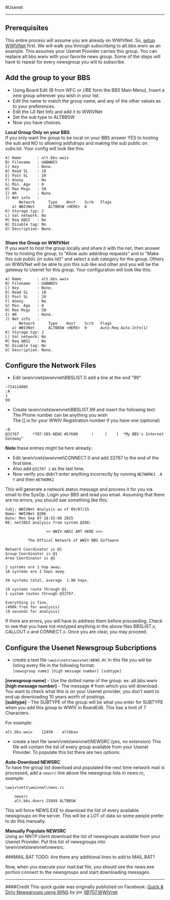 #Usenet
***

## Prerequisites
This entire process will assume you are already on WWIVNet. So, 
[setup WWIVNet](wwivnet) first. We will walk you through subscribing
to alt.bbs.wwiv as an example. This assumes your Usenet Provider 
carries this group. You can replace alt.bbs.wwiv with your favorite 
news group. Some of the steps will have to repeat for every newsgroup 
you will to subscribe.

## Add the group to your BBS
* Using Board Edit (B from WFC or //BE form the BBS Main Menu), Insert 
a new group wherever you wish in your list.
* Edit the name to match the group name, and any of the other values as to your preferences.
* Edit the (J) Net Info and add it to WWIVNet
* Set the sub type to ALTBBSW
* Now you have choices. 

**Local Group Only on your BBS**  
If you only want the group to be local on your BBS answer YES to hosting the sub and NO to allowing add\drops and making the sub public on subs.lst. Your config will look like this:
```
A) Name       : alt.bbs.wwiv
B) Filename   : UABWWIV
C) Key        : None.
D) Read SL    : 10
E) Post SL    : 20
F) Anony      : No
G) Min. Age   : 0
H) Max Msgs   : 50
I) AR         : None.
J) Net info   :
      Network      Type    Host    Scrb   Flags
   a) WWIVNet      ALTBBSW <HERE>  0
K) Storage typ: 2
L) Val network: No
M) Req ANSI   : No
N) Disable tag: No
O) Description: None.
                                                                      
```

**Share the Group on WWIVNet**  
If you want to host the group locally and share it with the net, then answer Yes 
to hosting the group, to "Allow auto add/drop requests" and to "Make this sub 
public (in subs.lst)" and select a sub category for the group. Others on 
WWIVNet will be able to join this sub like and other and you will be the gateway to 
Usenet for this group. Your configuration will look like this:
```
A) Name       : alt.bbs.wwiv
B) Filename   : UABWWIV
C) Key        : None.
D) Read SL    : 10
E) Post SL    : 20
F) Anony      : No
G) Min. Age   : 0
H) Max Msgs   : 50
I) AR         : None.
J) Net info   :
      Network      Type    Host    Scrb   Flags
   a) WWIVNet      ALTBBSW <HERE>  0      Auto-Req Auto-Info(1)
K) Storage typ: 2
L) Val network: No
M) Req ANSI   : No
N) Disable tag: No
O) Description: None.                                                   
```

## Configure the Network Files
* Edit \wwiv\nets\wwivnet\BBSLIST.0 add a line at the end "99"
```
~714114005
:A
1
99
```
* Create \wwiv\nets\wwivnet\BBSLIST.99 and insert the following text:  
The Phone number can be anything you wish  
The [] is for your WWIV Registration number if you have one (optional)
```
~0
@32767      *707-585-NEWS #57600      !     [    ]  "My BBS's Internet Gateway"
```
**Note** these entries might be here already:
* Edit \wwiv\nets\wwivnet\CONNECT.0 and add 32767 to the end of the first time.
* Also add ```@32767 1``` as the last time.
* Now verify you didn't enter anything incorrectly by running ```NETWORK3 .0 Y``` and then ```NETWORK2```

This will generate a network status message and process it for you via email 
to the SysOp. Login your BBS and read you email. Assuming that there are no errors, you should 
see something like this:

```
Subj: WWIVNet Analysis as of 09/07/15
Name: WWIVNet @206
Date: Mon Sep 07 18:55:06 2015
RE: net38b3 analysis from system @206:

                  << WWIV ANSI ART HERE >>>

          The Offical Network of WWIV BBS Software

Network Coordinator is @1
Group Coordinator is @1
Area Coordinator is @1
 
2 systems are 1 hop away.
18 systems are 2 hops away.
 
20 systems total, average  1.90 hops.
 
19 systems route through @1.
1 system routes through @32767.
 
Everything is fine.
(490k free for analysis)
(0 seconds for analysis)       
```
If there are errors, you will have to address them before proceeding. Check to 
see that you have not mistyped anything in the above files BBSLIST.x, 
CALLOUT.x and CONNECT.x. Once you are clear, you may proceed.

## Configure the Usenet Newsgroup Subcriptions

* create a text file ```\wwiv\nets\wwivnet\NEWS.RC``` In this file you will be listing every file in the following format:  
```[newsgroup name] [high message number] [subtype]```  
  
**[newsgroup name]** - Use the dotted name of the group. ex: alt.bbs.wwiv  
**[high message number]** - The message # from which you will download. You want to check what this is
on your Usenet provider, you don't want to end up downloading 10 years worth of postings.  
**[subtype]** - The SUBTYPE of the group will be what you enter for SUBTYPE when you add this group
to WWIV in BoardEdit. This has a limit of 7 Characters.  

For example:
```
alt.bbs.wwiv    12456    altbbsw
```

* create a text file \wwiv\nets\wwivnet\NEWSRC (yes, no extension) This file will contain
the list of every group available from your Usenet Provider. To populate this list there 
are two options:  

**Auto-Download NEWSRC**  
To have the group list download and populated the next time network mail is processed, add 
a ```newsrc``` line above the newsgroup lists in news.rc, example: 
```
\wwiv\nets\wwivnet\news.rc

    newsrc
    alt.bbs.doors 25849 ALTBBSW
```
This will force NEWS.EXE to download the list of every available newsgroups on the 
server. This will be a LOT of data so some people prefer to do this manually.

**Manually Populate NEWSRC**  
Using an NNTP client download the list of newsgroups available from your Usenet Provider.
Put this list of newsgroups into \wwiv\nets\wwivnet\newsrc.

###MAIL.BAT
TODO: Are there any additional lines to add to MAIL.BAT?

Now, when you execute your mail.bat file, you should see the news.exe portion 
connect to the newsgroups and start downloading messages.

***
####Credit
This quick guide was originally published on Facebook:
[Quick & Dirty Newsgroups using WINS](https://www.facebook.com/notes/wwiv-bbs-software-help-dev-documentation/quick-dirty-newsgroups-using-wins/852450728099932) by jim 1@707.WWIVnet